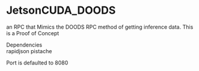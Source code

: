 # JetsonCUDA_DOODS

an RPC that Mimics the DOODS RPC method of getting inference data. This is a Proof of Concept<br>

Dependencies<br>
rapidjson
pistache 

Port is defaulted to 8080


